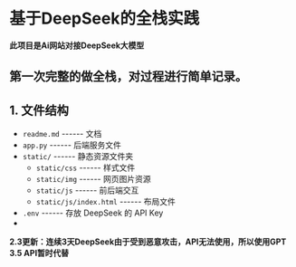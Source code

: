 # 基于DeepSeek的全栈实践
**此项目是Ai网站对接DeepSeek大模型**
## 第一次完整的做全栈，对过程进行简单记录。

## 1. 文件结构
- `readme.md` ------ 文档
- `app.py` ------ 后端服务文件
- `static/` ------ 静态资源文件夹
  - `static/css` ------ 样式文件
  - `static/img` ------ 网页图片资源
  - `static/js` ------ 前后端交互
  - `static/js/index.html` ------ 布局文件
- `.env` ------ 存放 DeepSeek 的 API Key
- 
**2.3更新：连续3天DeepSeek由于受到恶意攻击，API无法使用，所以使用GPT 3.5 API暂时代替**
